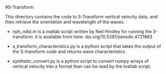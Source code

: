 #S-Transform



This directory contains the code to S-Transform vertical velocity data, and then retrieve the orientation and wavelength of the waves.

- nph_ndst.m is a matlab script written by Neil Hindley for running the S-transform: it is available from here: doi.org/10.5281/zenodo.4721883

- s_transform_characteristics.py is a python script that takes the output of the S-transform code and returns wave characteristics.

- synthetic_convert.py is a python script to convert numpy arrays of vertical velocity into a format than can be read by the matlab script.
